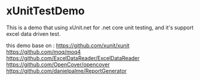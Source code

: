 # xUnitTestDemo
This is a demo that using xUnit.net for .net core unit testing, and it's support excel data driven test.

this demo base on :
https://github.com/xunit/xunit
https://github.com/moq/moq4
https://github.com/ExcelDataReader/ExcelDataReader
https://github.com/OpenCover/opencover
https://github.com/danielpalme/ReportGenerator
